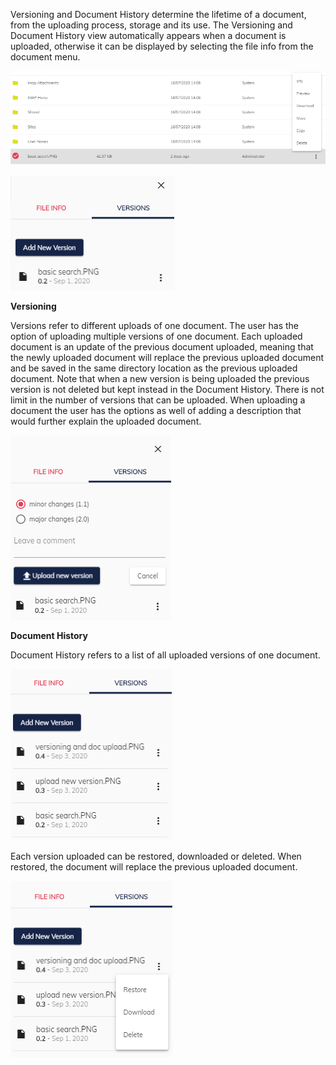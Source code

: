 Versioning and Document History determine the lifetime of a document, from the uploading process, storage and its use.
The Versioning and Document History view automatically appears when a document is uploaded, otherwise it can be displayed by selecting the file info from the document menu.

![/en/attachments/52.png](/en/attachments/52.png)

![/en/attachments/53.png](/en/attachments/53.png)

**Versioning** 

Versions refer to different uploads of one document.
The user has the option of uploading multiple versions of one document. 
Each uploaded document is an update of the previous document uploaded, meaning that the newly uploaded document will replace the previous uploaded document and be saved in the same directory location as the previous uploaded document.
Note that when a new version is being uploaded the previous version is not deleted but kept instead in the Document History. 
There is not limit in the number of versions that can be uploaded.
When uploading a document the user has the options as well of adding a description that would further explain the uploaded document.  

![/en/attachments/54.png](/en/attachments/54.png)

**Document History**

Document History refers to a list of all uploaded versions of one document.

![/en/attachments/55.png](/en/attachments/55.png)

Each version uploaded can be restored, downloaded or deleted. 
When restored, the document will replace the previous uploaded document.

![/en/attachments/56.png](/en/attachments/56.png)

